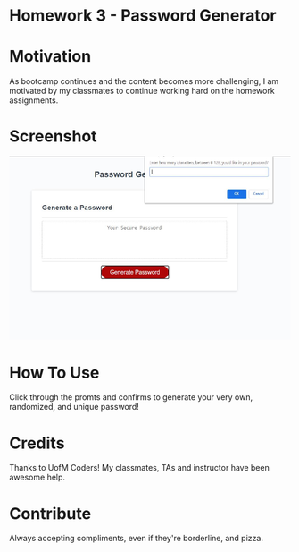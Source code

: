 # Homework 3 - Password Generator

# Motivation
As bootcamp continues and the content becomes more challenging, I am motivated by my classmates to continue working hard on the homework assignments. 

# Screenshot
![Image here](screenshot_markdown.JPG)

# How To Use
Click through the promts and confirms to generate your very own, randomized, and unique password! 

# Credits
Thanks to UofM Coders! My classmates, TAs and instructor have been awesome help.

# Contribute
Always accepting compliments, even if they're borderline, and pizza.
